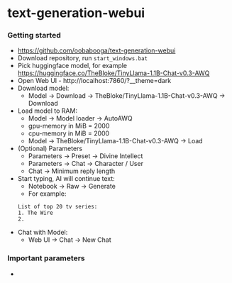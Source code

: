 # text-generation-webui

### Getting started
* https://github.com/oobabooga/text-generation-webui
* Download repository, run `start_windows.bat`
* Pick huggingface model, for example https://huggingface.co/TheBloke/TinyLlama-1.1B-Chat-v0.3-AWQ
* Open Web UI - http://localhost:7860/?__theme=dark
* Download model:
    * Model -> Download -> TheBloke/TinyLlama-1.1B-Chat-v0.3-AWQ -> Download
* Load model to RAM:
    * Model -> Model loader -> AutoAWQ 
    * gpu-memory in MiB = 2000
    * cpu-memory in MiB = 2000
    * Model -> TheBloke/TinyLlama-1.1B-Chat-v0.3-AWQ -> Load
* (Optional) Parameters
    * Parameters -> Preset -> Divine Intellect
    * Parameters -> Chat -> Character / User
    * Chat -> Minimum reply length
* Start typing, AI will continue text:
    * Notebook -> Raw -> Generate
    * For example:
    ```
    List of top 20 tv series: 
    1. The Wire
    2. 
    ```
* Chat with Model:
    * Web UI -> Chat -> New Chat

### Important parameters
* 